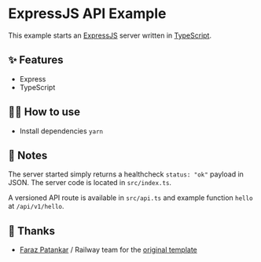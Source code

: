 # ExpressJS API Example

This example starts an [ExpressJS](https://expressjs.com/) server written in [TypeScript](https://www.typescriptlang.org/).

## ✨ Features

- Express
- TypeScript

## 💁‍♀️ How to use

- Install dependencies `yarn`

## 📝 Notes

The server started simply returns a healthcheck `status: "ok"` payload in JSON. The server code is located in `src/index.ts`.

A versioned API route is available in `src/api.ts` and example function `hello` at `/api/v1/hello`.

## 👏 Thanks

- [Faraz Patankar](https://github.com/FarazPatankar) / Railway team for the [original template](https://github.com/railwayapp-templates/expressjs)
